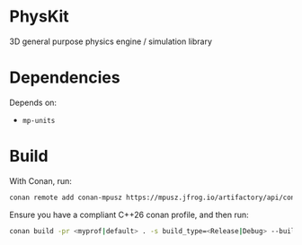 # PhysKit
3D general purpose physics engine / simulation library

# Dependencies
Depends on:
- `mp-units`

# Build
With Conan, run:  
```sh
conan remote add conan-mpusz https://mpusz.jfrog.io/artifactory/api/conan/conan-oss`
```

Ensure you have a compliant C++26 conan profile, and then run:  
```sh
conan build -pr <myprof|default> . -s build_type=<Release|Debug> --build=missing -u
```